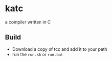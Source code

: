 # katc
a compiler written in C

## Build
- Download a copy of tcc and add it to your path
- run the `run.sh` or `run.bat`
